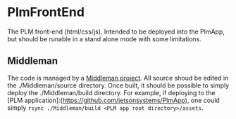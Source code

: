 # PlmFrontEnd

The PLM front-end (html/css/js). Intended to be deployed into the PlmApp, but should be runable in a stand 
alone mode with some limitations. 

## Middleman 

The code is managed by a [Middleman project](./Middleman). All source shoud be edited in the ./Middleman/source 
directory. Once built, it should be possible to simply deploy the ./Middleman/build directory. For example, if 
deploying to the [PLM application]:(https://github.com/jetsonsystems/PlmApp), one could simply 
`rsync ./Middleman/build <PLM app root directory>/assets`.
